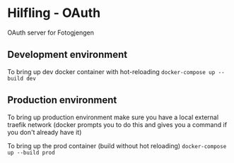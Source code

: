 # Hilfling - OAuth

OAuth server for Fotogjengen


## Development environment

To bring up dev docker container with hot-reloading
`docker-compose up --build dev`


## Production environment

To bring up production environment make sure you have a local external traefik network
(docker prompts you to do this and gives you a command if you don't already have it)

To bring up the prod container (build without hot reloading)
`docker-compose up --build prod`
